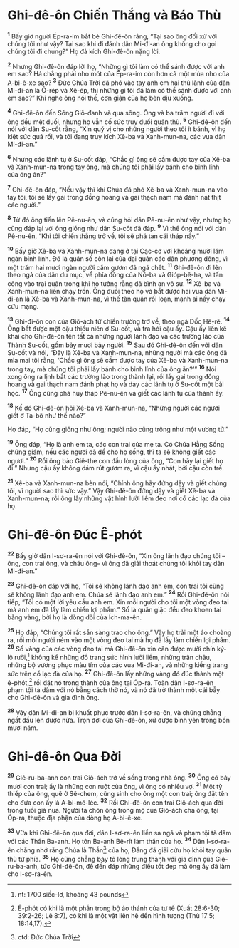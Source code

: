 # Ghi-đê-ôn Chiến Thắng và Báo Thù
<sup><b>1</b></sup> Bấy giờ người Ép-ra-im bắt bẻ Ghi-đê-ôn rằng, “Tại sao ông đối xử với chúng tôi như vậy? Tại sao khi đi đánh dân Mi-đi-an ông không cho gọi chúng tôi đi chung?” Họ đả kích Ghi-đê-ôn nặng lời.

<sup><b>2</b></sup> Nhưng Ghi-đê-ôn đáp lời họ, “Những gì tôi làm có thể sánh được với anh em sao? Há chẳng phải nho mót của Ép-ra-im còn hơn cả một mùa nho của A-bi-ê-xe sao? <sup><b>3</b></sup> Ðức Chúa Trời đã phó vào tay anh em hai thủ lãnh của dân Mi-đi-an là Ô-rép và Xê-ép, thì những gì tôi đã làm có thể sánh được với anh em sao?” Khi nghe ông nói thế, cơn giận của họ bèn dịu xuống.

<sup><b>4</b></sup> Ghi-đê-ôn đến Sông Giô-đanh và qua sông. Ông và ba trăm người đi với ông đều mệt đuối, nhưng họ vẫn cố sức truy đuổi quân thù. <sup><b>5</b></sup> Ghi-đê-ôn đến nói với dân Su-cốt rằng, “Xin quý vị cho những người theo tôi ít bánh, vì họ kiệt sức quá rồi, và tôi đang truy kích Xê-ba và Xanh-mun-na, các vua dân Mi-đi-an.”

<sup><b>6</b></sup> Nhưng các lãnh tụ ở Su-cốt đáp, “Chắc gì ông sẽ cầm được tay của Xê-ba và Xanh-mun-na trong tay ông, mà chúng tôi phải lấy bánh cho binh lính của ông ăn?”

<sup><b>7</b></sup> Ghi-đê-ôn đáp, “Nếu vậy thì khi Chúa đã phó Xê-ba và Xanh-mun-na vào tay tôi, tôi sẽ lấy gai trong đồng hoang và gai thạch nam mà đánh nát thịt các người.”

<sup><b>8</b></sup> Từ đó ông tiến lên Pê-nu-ên, và cũng hỏi dân Pê-nu-ên như vậy, nhưng họ cũng đáp lại với ông giống như dân Su-cốt đã đáp. <sup><b>9</b></sup> Vì thế ông nói với dân Pê-nu-ên, “Khi tôi chiến thắng trở về, tôi sẽ phá tan cái tháp nầy.”

<sup><b>10</b></sup> Bấy giờ Xê-ba và Xanh-mun-na đang ở tại Cạc-cơ với khoảng mười lăm ngàn binh lính. Ðó là quân số còn lại của đại quân các dân phương đông, vì một trăm hai mươi ngàn người cầm gươm đã ngã chết. <sup><b>11</b></sup> Ghi-đê-ôn đi lên theo ngả của dân du mục, về phía đông của Nô-ba và Gióp-bê-ha, và tấn công vào trại quân trong khi họ tưởng rằng đã bình an vô sự. <sup><b>12</b></sup> Xê-ba và Xanh-mun-na liền chạy trốn. Ông đuổi theo họ và bắt được hai vua dân Mi-đi-an là Xê-ba và Xanh-mun-na, vì thế tàn quân rối loạn, mạnh ai nấy chạy cứu mạng.

<sup><b>13</b></sup> Ghi-đi-ôn con của Giô-ách từ chiến trường trở về, theo ngả Dốc Hê-rê. <sup><b>14</b></sup> Ông bắt được một cậu thiếu niên ở Su-cốt, và tra hỏi cậu ấy. Cậu ấy liền kê khai cho Ghi-đê-ôn tên tất cả những người lãnh đạo và các trưởng lão của Thành Su-cốt, gồm bảy mươi bảy người. <sup><b>15</b></sup> Sau đó Ghi-đê-ôn đến với dân Su-cốt và nói, “Ðây là Xê-ba và Xanh-mun-na, những người mà các ông đã mỉa mai tôi rằng, ‘Chắc gì ông sẽ cầm được tay của Xê-ba và Xanh-mun-na trong tay, mà chúng tôi phải lấy bánh cho binh lính của ông ăn?’” <sup><b>16</b></sup> Nói xong ông ra lịnh bắt các trưởng lão trong thành lại, rồi lấy gai trong đồng hoang và gai thạch nam đánh phạt họ và dạy các lãnh tụ ở Su-cốt một bài học. <sup><b>17</b></sup> Ông cũng phá hủy tháp Pê-nu-ên và giết các lãnh tụ của thành ấy.

<sup><b>18</b></sup> Kế đó Ghi-đê-ôn hỏi Xê-ba và Xanh-mun-na, “Những người các ngươi giết ở Ta-bô như thế nào?”

Họ đáp, “Họ cũng giống như ông; người nào cũng trông như một vương tử.”

<sup><b>19</b></sup> Ông đáp, “Họ là anh em ta, các con trai của mẹ ta. Có Chúa Hằng Sống chứng giám, nếu các ngươi đã để cho họ sống, thì ta sẽ không giết các ngươi.” <sup><b>20</b></sup> Rồi ông bảo Giê-the con đầu lòng của ông, “Con hãy lại giết họ đi.” Nhưng cậu ấy không dám rút gươm ra, vì cậu ấy nhát, bởi cậu còn trẻ.

<sup><b>21</b></sup> Xê-ba và Xanh-mun-na bèn nói, “Chính ông hãy đứng dậy và giết chúng tôi, vì người sao thì sức vậy.” Vậy Ghi-đê-ôn đứng dậy và giết Xê-ba và Xanh-mun-na; rồi ông lấy những vật hình lưỡi liềm đeo nơi cổ các lạc đà của họ.


# Ghi-đê-ôn Ðúc Ê-phót
<sup><b>22</b></sup> Bấy giờ dân I-sơ-ra-ên nói với Ghi-đê-ôn, “Xin ông lãnh đạo chúng tôi –ông, con trai ông, và cháu ông– vì ông đã giải thoát chúng tôi khỏi tay dân Mi-đi-an.”

<sup><b>23</b></sup> Ghi-đê-ôn đáp với họ, “Tôi sẽ không lãnh đạo anh em, con trai tôi cũng sẽ không lãnh đạo anh em. Chúa sẽ lãnh đạo anh em.” <sup><b>24</b></sup> Rồi Ghi-đê-ôn nói tiếp, “Tôi có một lời yêu cầu anh em. Xin mỗi người cho tôi một vòng đeo tai mà anh em đã lấy làm chiến lợi phẩm.” Số là quân giặc đều đeo khoen tai bằng vàng, bởi họ là dòng dõi của Ích-ma-ên.

<sup><b>25</b></sup> Họ đáp, “Chúng tôi rất sẵn sàng trao cho ông.” Vậy họ trải một áo choàng ra, rồi mỗi người ném vào một vòng đeo tai mà họ đã lấy làm chiến lợi phẩm. <sup><b>26</b></sup> Số vàng của các vòng đeo tai mà Ghi-đê-ôn xin cân được mười chín ký-lô rưỡi,[^1] không kể những đồ trang sức hình lưỡi liềm, những trân châu, những bộ vương phục màu tím của các vua Mi-đi-an, và những kiềng trang sức trên cổ lạc đà của họ. <sup><b>27</b></sup> Ghi-đê-ôn lấy những vàng đó đúc thành một ê-phót,[^2] rồi đặt nó trong thành của ông tại Óp-ra. Toàn dân I-sơ-ra-ên phạm tội tà dâm với nó bằng cách thờ nó, và nó đã trở thành một cái bẫy cho Ghi-đê-ôn và gia đình ông.

<sup><b>28</b></sup> Vậy dân Mi-đi-an bị khuất phục trước dân I-sơ-ra-ên, và chúng chẳng ngất đầu lên được nữa. Trọn đời của Ghi-đê-ôn, xứ được bình yên trong bốn mươi năm.


# Ghi-đê-ôn Qua Ðời
<sup><b>29</b></sup> Giê-ru-ba-anh con trai Giô-ách trở về sống trong nhà ông. <sup><b>30</b></sup> Ông có bảy mươi con trai; ấy là những con ruột của ông, vì ông có nhiều vợ. <sup><b>31</b></sup> Một tỳ thiếp của ông, quê ở Sê-chem, cũng sinh cho ông một con trai; ông đặt tên cho đứa con ấy là A-bi-mê-léc. <sup><b>32</b></sup> Rồi Ghi-đê-ôn con trai Giô-ách qua đời trong tuổi già nua. Người ta chôn ông trong mộ của Giô-ách cha ông, tại Óp-ra, thuộc địa phận của dòng họ A-bi-ê-xe.

<sup><b>33</b></sup> Vừa khi Ghi-đê-ôn qua đời, dân I-sơ-ra-ên liền sa ngã và phạm tội tà dâm với các Thần Ba-anh. Họ tôn Ba-anh Bê-rít làm thần của họ. <sup><b>34</b></sup> Dân I-sơ-ra-ên chẳng nhớ rằng Chúa là Thần[^3] của họ, Ðấng đã giải cứu họ khỏi tay quân thù tứ phía. <sup><b>35</b></sup> Họ cũng chẳng bày tỏ lòng trung thành với gia đình của Giê-ru-ba-anh, tức Ghi-đê-ôn, để đền đáp những điều tốt đẹp mà ông ấy đã làm cho I-sơ-ra-ên.

[^1]: nt: 1700 siếc-lơ, khoảng 43 pounds
[^2]: Ê-phót có khi là một phần trong bộ áo thánh của tư tế (Xuất 28:6-30; 39:2-26; Lê 8:7), có khi là một vật liên hệ đến hình tượng (Thủ 17:5; 18:14,17).
[^3]: ctd: Ðức Chúa Trời